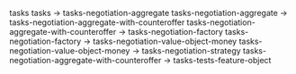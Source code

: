 tasks
tasks -> tasks-negotiation-aggregate
tasks-negotiation-aggregate -> tasks-negotiation-aggregate-with-counteroffer
tasks-negotiation-aggregate-with-counteroffer -> tasks-negotiation-factory
tasks-negotiation-factory -> tasks-negotiation-value-object-money
tasks-negotiation-value-object-money -> tasks-negotiation-strategy
tasks-negotiation-aggregate-with-counteroffer -> tasks-tests-feature-object
